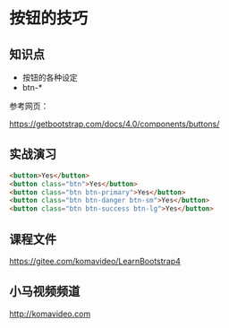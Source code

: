 按钮的技巧
==========

## 知识点

* 按钮的各种设定
* btn-*

参考网页：

https://getbootstrap.com/docs/4.0/components/buttons/

## 实战演习

~~~html
<button>Yes</button>
<button class="btn">Yes</button>
<button class="btn btn-primary">Yes</button>
<button class="btn btn-danger btn-sm">Yes</button>
<button class="btn btn-success btn-lg">Yes</button>
~~~

## 课程文件

https://gitee.com/komavideo/LearnBootstrap4

## 小马视频频道

http://komavideo.com
